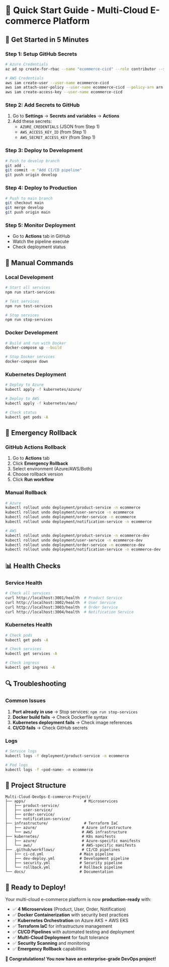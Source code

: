 # 🚀 **Quick Start Guide - Multi-Cloud E-commerce Platform**

## **🎯 Get Started in 5 Minutes**

### **Step 1: Setup GitHub Secrets**
```bash
# Azure Credentials
az ad sp create-for-rbac --name "ecommerce-cicd" --role contributor --scopes /subscriptions/{subscription-id}/resourceGroups/ecommerce-rg --sdk-auth

# AWS Credentials
aws iam create-user --user-name ecommerce-cicd
aws iam attach-user-policy --user-name ecommerce-cicd --policy-arn arn:aws:iam::aws:policy/PowerUserAccess
aws iam create-access-key --user-name ecommerce-cicd
```

### **Step 2: Add Secrets to GitHub**
1. Go to **Settings** → **Secrets and variables** → **Actions**
2. Add these secrets:
   - `AZURE_CREDENTIALS` (JSON from Step 1)
   - `AWS_ACCESS_KEY_ID` (from Step 1)
   - `AWS_SECRET_ACCESS_KEY` (from Step 1)

### **Step 3: Deploy to Development**
```bash
# Push to develop branch
git add .
git commit -m "Add CI/CD pipeline"
git push origin develop
```

### **Step 4: Deploy to Production**
```bash
# Push to main branch
git checkout main
git merge develop
git push origin main
```

### **Step 5: Monitor Deployment**
- Go to **Actions** tab in GitHub
- Watch the pipeline execute
- Check deployment status

## **🔧 Manual Commands**

### **Local Development**
```bash
# Start all services
npm run start-services

# Test services
npm run test-services

# Stop services
npm run stop-services
```

### **Docker Development**
```bash
# Build and run with Docker
docker-compose up --build

# Stop Docker services
docker-compose down
```

### **Kubernetes Deployment**
```bash
# Deploy to Azure
kubectl apply -f kubernetes/azure/

# Deploy to AWS
kubectl apply -f kubernetes/aws/

# Check status
kubectl get pods -A
```

## **🚨 Emergency Rollback**

### **GitHub Actions Rollback**
1. Go to **Actions** tab
2. Click **Emergency Rollback**
3. Select environment (Azure/AWS/Both)
4. Choose rollback version
5. Click **Run workflow**

### **Manual Rollback**
```bash
# Azure
kubectl rollout undo deployment/product-service -n ecommerce
kubectl rollout undo deployment/user-service -n ecommerce
kubectl rollout undo deployment/order-service -n ecommerce
kubectl rollout undo deployment/notification-service -n ecommerce

# AWS
kubectl rollout undo deployment/product-service -n ecommerce-dev
kubectl rollout undo deployment/user-service -n ecommerce-dev
kubectl rollout undo deployment/order-service -n ecommerce-dev
kubectl rollout undo deployment/notification-service -n ecommerce-dev
```

## **📊 Health Checks**

### **Service Health**
```bash
# Check all services
curl http://localhost:3001/health  # Product Service
curl http://localhost:3002/health  # User Service
curl http://localhost:3003/health  # Order Service
curl http://localhost:3004/health  # Notification Service
```

### **Kubernetes Health**
```bash
# Check pods
kubectl get pods -A

# Check services
kubectl get services -A

# Check ingress
kubectl get ingress -A
```

## **🔍 Troubleshooting**

### **Common Issues**
1. **Port already in use** → Stop services: `npm run stop-services`
2. **Docker build fails** → Check Dockerfile syntax
3. **Kubernetes deployment fails** → Check image references
4. **CI/CD fails** → Check GitHub secrets

### **Logs**
```bash
# Service logs
kubectl logs -f deployment/product-service -n ecommerce

# Pod logs
kubectl logs -f <pod-name> -n ecommerce
```

## **🎯 Project Structure**

```
Multi-Cloud-DevOps-E-commerce-Project/
├── apps/                          # Microservices
│   ├── product-service/
│   ├── user-service/
│   ├── order-service/
│   └── notification-service/
├── infrastructure/                # Terraform IaC
│   ├── azure/                    # Azure infrastructure
│   └── aws/                      # AWS infrastructure
├── kubernetes/                   # K8s manifests
│   ├── azure/                    # Azure-specific manifests
│   └── aws/                      # AWS-specific manifests
├── .github/workflows/            # CI/CD pipelines
│   ├── ci-cd.yml                # Main pipeline
│   ├── dev-deploy.yml           # Development pipeline
│   ├── security.yml             # Security pipeline
│   └── rollback.yml             # Rollback pipeline
└── docs/                        # Documentation
```

## **🚀 Ready to Deploy!**

Your multi-cloud e-commerce platform is now **production-ready** with:
- ✅ **4 Microservices** (Product, User, Order, Notification)
- ✅ **Docker Containerization** with security best practices
- ✅ **Kubernetes Orchestration** on Azure AKS + AWS EKS
- ✅ **Terraform IaC** for infrastructure management
- ✅ **CI/CD Pipelines** with automated testing and deployment
- ✅ **Multi-Cloud Deployment** for fault tolerance
- ✅ **Security Scanning** and monitoring
- ✅ **Emergency Rollback** capabilities

**🎉 Congratulations! You now have an enterprise-grade DevOps project!**
